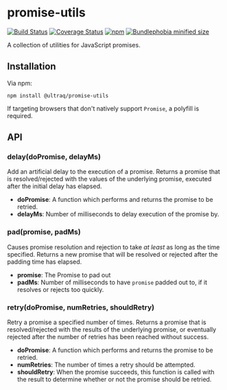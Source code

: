 
promise-utils
=============

[![Build Status](https://travis-ci.com/ultraq/promise-utils.svg?branch=main)](https://travis-ci.com/ultraq/promise-utils)
[![Coverage Status](https://coveralls.io/repos/github/ultraq/promise-utils/badge.svg?branch=main)](https://coveralls.io/github/ultraq/promise-utils?branch=main)
[![npm](https://img.shields.io/npm/v/@ultraq/promise-utils.svg?maxAge=3600)](https://www.npmjs.com/package/@ultraq/promise-utils)
[![Bundlephobia minified size](https://img.shields.io/bundlephobia/min/@ultraq/promise-utils)](https://bundlephobia.com/result?p=@ultraq/promise-utils)

A collection of utilities for JavaScript promises.


Installation
------------

Via npm:

```
npm install @ultraq/promise-utils
```

If targeting browsers that don't natively support `Promise`, a polyfill is
required.


API
---

### delay(doPromise, delayMs)

Add an artificial delay to the execution of a promise.  Returns a promise that
is resolved/rejected with the values of the underlying promise, executed after
the initial delay has elapsed.

 - **doPromise**: A function which performs and returns the promise to be
   retried.
 - **delayMs**: Number of milliseconds to delay execution of the promise by.

### pad(promise, padMs)

Causes promise resolution and rejection to take *at least* as long as the time
specified.  Returns a new promise that will be resolved or rejected after the
padding time has elapsed.

 - **promise**: The Promise to pad out
 - **padMs**: Number of milliseconds to have `promise` padded out to, if it
   resolves or rejects too quickly.

### retry(doPromise, numRetries, shouldRetry)

Retry a promise a specified number of times.  Returns a promise that is
resolved/rejected with the results of the underlying promise, or eventually
rejected after the number of retries has been reached without success.

 - **doPromise**: A function which performs and returns the promise to be
   retried.
 - **numRetries**: The number of times a retry should be attempted.
 - **shouldRetry**: When the promise succeeds, this function is called with the
   result to determine whether or not the promise should be retried.
